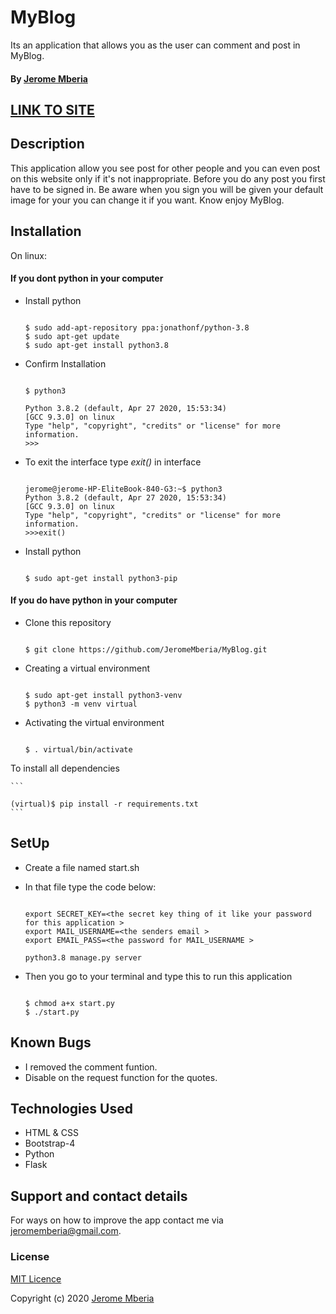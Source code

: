 # MyBlog

Its an application that allows you as the user can comment and post in MyBlog.

#### By [Jerome Mberia](https://github.com/JeromeMberia)

## [LINK TO SITE](https://my--blog2.herokuapp.com/)

## Description

This application allow you see post for other people and you can even post on this website only if it's not inappropriate. Before you do any post you first have to be signed in. Be aware when you sign you will be given your default image for your you can change it if you want. Know enjoy MyBlog.

## Installation

On linux:

#### If you dont python in your computer

* Install  python
  
    ```

    $ sudo add-apt-repository ppa:jonathonf/python-3.8
    $ sudo apt-get update
    $ sudo apt-get install python3.8
    ```

* Confirm Installation

    ```

    $ python3

    Python 3.8.2 (default, Apr 27 2020, 15:53:34)
    [GCC 9.3.0] on linux
    Type "help", "copyright", "credits" or "license" for more information.
    >>>
    ```

* To exit the interface type *exit()* in interface

    ```

    jerome@jerome-HP-EliteBook-840-G3:~$ python3
    Python 3.8.2 (default, Apr 27 2020, 15:53:34) 
    [GCC 9.3.0] on linux
    Type "help", "copyright", "credits" or "license" for more information.
    >>>exit()
    ```

* Install  python

    ```

    $ sudo apt-get install python3-pip
    ```

#### If you do have python in your computer

* Clone this repository

    ```

    $ git clone https://github.com/JeromeMberia/MyBlog.git
    ```

* Creating a virtual environment

    ```

    $ sudo apt-get install python3-venv
    $ python3 -m venv virtual
    ```

* Activating the virtual environment

    ```

    $ . virtual/bin/activate
    ```

To install all dependencies

    ```

    (virtual)$ pip install -r requirements.txt
    ```

## SetUp

* Create a file named start.sh
  
* In that file type the code below:

    ```

    export SECRET_KEY=<the secret key thing of it like your password for this application >
    export MAIL_USERNAME=<the senders email >
    export EMAIL_PASS=<the password for MAIL_USERNAME >

    python3.8 manage.py server
    ```

* Then you go to your terminal and type this to run this application

    ```

    $ chmod a+x start.py
    $ ./start.py
    ```

## Known Bugs

* I removed the comment funtion.
* Disable on the request function for the quotes.

## Technologies Used

* HTML & CSS
* Bootstrap-4
* Python
* Flask

## Support and contact details

For ways on how to improve the app contact me via jeromemberia@gmail.com.

### License

[MIT Licence](https://github.com/JeromeMberia/MyBlog/blob/master/LICENSE)

Copyright (c) 2020 [Jerome Mberia](https://github.com/JeromeMberia)
